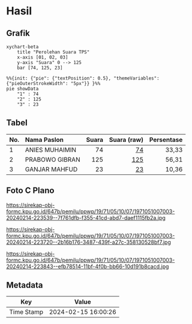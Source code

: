 # Hasil

## Grafik

```mermaid
xychart-beta
    title "Perolehan Suara TPS"
    x-axis [01, 02, 03]
    y-axis "Suara" 0 --> 125
    bar [74, 125, 23]
```

```mermaid
%%{init: {"pie": {"textPosition": 0.5}, "themeVariables": {"pieOuterStrokeWidth": "5px"}} }%%
pie showData
    "1" : 74
    "2" : 125
    "3" : 23
```

## Tabel

| No. | Nama Paslon    | Suara | Suara (raw) | Persentase |
|:--- |:-------------- | -----:| -----------:| ----------:|
| 1   | ANIES MUHAIMIN | 74    | [74][p-1]   | 33,33      |
| 2   | PRABOWO GIBRAN | 125   | [125][p-2]  | 56,31      |
| 3   | GANJAR MAHFUD  | 23    | [23][p-3]   | 10,36      |


[p-1]: https://github.com/gigit-pemilu/pemilu-2024-19-kepulauan-bangka-belitung/blob/main/pilpres/hitung-suara/sub/19-kepulauan-bangka-belitung/sub/71-kota-pangkal-pinang/sub/05-gerunggang/sub/1007-air-kepala-tujuh/sub/003-tps/sub/paslon-1.txt
[p-2]: https://github.com/gigit-pemilu/pemilu-2024-19-kepulauan-bangka-belitung/blob/main/pilpres/hitung-suara/sub/19-kepulauan-bangka-belitung/sub/71-kota-pangkal-pinang/sub/05-gerunggang/sub/1007-air-kepala-tujuh/sub/003-tps/sub/paslon-2.txt
[p-3]: https://github.com/gigit-pemilu/pemilu-2024-19-kepulauan-bangka-belitung/blob/main/pilpres/hitung-suara/sub/19-kepulauan-bangka-belitung/sub/71-kota-pangkal-pinang/sub/05-gerunggang/sub/1007-air-kepala-tujuh/sub/003-tps/sub/paslon-3.txt

## Foto C Plano

https://sirekap-obj-formc.kpu.go.id/647b/pemilu/ppwp/19/71/05/10/07/1971051007003-20240214-223539--7f761dfb-f355-41cd-abd7-daef1115fb2a.jpg

https://sirekap-obj-formc.kpu.go.id/647b/pemilu/ppwp/19/71/05/10/07/1971051007003-20240214-223720--2b16b176-3487-439f-a27c-358130528bf7.jpg

https://sirekap-obj-formc.kpu.go.id/647b/pemilu/ppwp/19/71/05/10/07/1971051007003-20240214-223843--efb78514-11bf-4f0b-bb66-10d191b8cacd.jpg


## Metadata

| Key        | Value               |
| ---------- | ------------------- |
| Time Stamp | 2024-02-15 16:00:26 |



